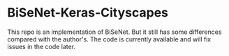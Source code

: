 # BiSeNet-Keras-Cityscapes
This repo is an implementation of BiSeNet. But it still has some differences compared with the author's.
The code is currently available and will fix issues in the code later.
